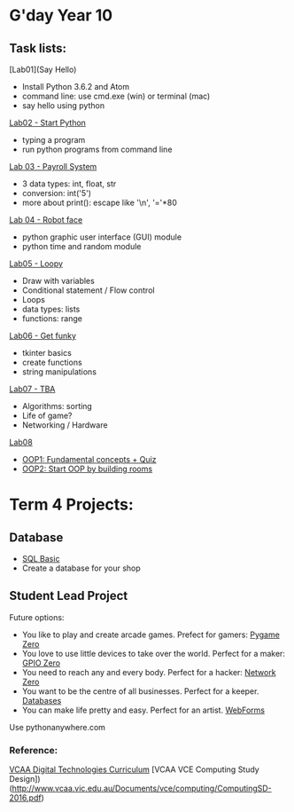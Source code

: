 # G'day Year 10

## Task lists:

[Lab01](Say Hello)

* Install Python 3.6.2 and Atom
* command line: use cmd.exe (win) or terminal (mac)
* say hello using python

[Lab02 - Start Python]()
* typing a program
* run python programs from command line 

[Lab 03 - Payroll System](Lab03/no%20pay%20no%20gain.ipynb)

 * 3 data types: int, float, str
 * conversion: int('5')
 * more about print(): escape like '\n', '='*80
  

[Lab 04 - Robot face](Lab04/Three%20Pillars%20and%20GUI.ipynb)

 * python graphic user interface (GUI) module
 * python time and random module


[Lab05 - Loopy](Lab05/loopy.ipynb)
 * Draw with variables
 * Conditional statement / Flow control
 * Loops
 * data types: lists
 * functions: range
 
[Lab06 - Get funky](Lab06/getfunky.ipynb)

 * tkinter basics
 * create functions
 * string manipulations
 
[Lab07 - TBA]()
* Algorithms: sorting
* Life of game?
* Networking / Hardware

[Lab08](Lab08/)
* [OOP1: Fundamental concepts + Quiz](Lab08/OOP1.ipynb)
* [OOP2: Start OOP by building rooms](Lab08/OOP2.ipynb)


# Term 4 Projects:

## Database

* [SQL Basic](https://www.khanacademy.org/computing/computer-programming/sql)
* Create a database for your shop

## Student Lead Project


Future options:

 - You like to play and create arcade games. Prefect for gamers: [Pygame Zero](https://pygame-zero.readthedocs.io/en/stable/)
 - You love to use little devices to take over the world. Perfect for a maker: [GPIO Zero](https://gpiozero.readthedocs.io/en/stable/)
 - You need to reach any and every body. Perfect for a hacker: [Network Zero](https://github.com/tjguk/networkzero/)
 - You want to be the centre of all businesses. Perfect for a keeper. [Databases](https://groklearning.com/course/intro-sql-1/)
 - You can make life pretty and easy. Perfect for an artist. [WebForms](http://raspberrywebserver.com/cgiscripting/web-forms-with-python.html)


Use pythonanywhere.com

### Reference:
[VCAA Digital Technologies Curriculum](http://victoriancurriculum.vcaa.vic.edu.au/technologies/digital-technologies/curriculum/f-10?layout=3#level=9-10)
[VCAA VCE Computing Study Design])(http://www.vcaa.vic.edu.au/Documents/vce/computing/ComputingSD-2016.pdf)

